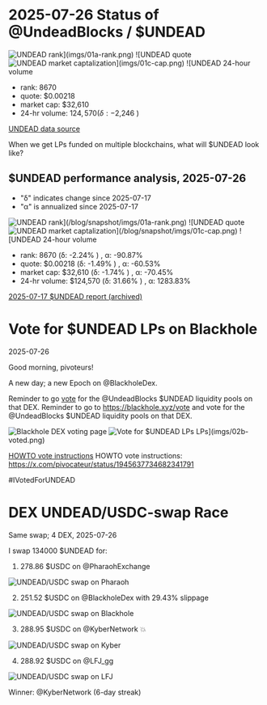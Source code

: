 # 2025-07-26 Status of @UndeadBlocks / $UNDEAD 

![$UNDEAD rank](imgs/01a-rank.png) 
![$UNDEAD quote](imgs/01b-quote.png) 
![$UNDEAD market captalization](imgs/01c-cap.png) 
![$UNDEAD 24-hour volume](imgs/01d-vol.png) 

* rank: 8670 
* quote: $0.00218 
* market cap: $32,610 
* 24-hr volume: $124,570 (δ: -$2,246 ) 


[UNDEAD data source](https://www.coingecko.com/en/coins/undead-blocks) 



When we get LPs funded on multiple blockchains, what will $UNDEAD look like? 

## $UNDEAD performance analysis, 2025-07-26 

* "δ" indicates change since 2025-07-17 
* "α" is annualized since 2025-07-17 

![$UNDEAD rank](/blog/snapshot/imgs/01a-rank.png) 
![$UNDEAD quote](/blog/snapshot/imgs/01b-quote.png) 
![$UNDEAD market captalization](/blog/snapshot/imgs/01c-cap.png) 
![$UNDEAD 24-hour volume](/blog/snapshot/imgs/01d-vol.png) 

* rank: 8670 (δ: -2.24% ) , α: -90.87% 
* quote: $0.00218 (δ: -1.49% ) , α: -60.53% 
* market cap: $32,610 (δ: -1.74% ) , α: -70.45% 
* 24-hr volume: $124,570 (δ: 31.66% ) , α: 1283.83% 

[2025-07-17 $UNDEAD report (archived)](https://github.com/pivoteur/biz/tree/main/blog/snapshot) 
# Vote for $UNDEAD LPs on Blackhole 

2025-07-26 

Good morning, pivoteurs! 

A new day; a new Epoch on @BlackholeDex. 

Reminder to go [vote](https://blackhole.xyz/vote) for the @UndeadBlocks $UNDEAD liquidity pools on that DEX. Reminder to go to https://blackhole.xyz/vote and vote for the @UndeadBlocks $UNDEAD liquidity pools on that DEX. 

![Blackhole DEX voting page](imgs/02a-vote.png) 
![Vote for $UNDEAD LPs](imgs/01b-voted.png) LPs](imgs/02b-voted.png) 

[HOWTO vote instructions](https://x.com/pivocateur/status/1945637734682341791) HOWTO vote instructions: https://x.com/pivocateur/status/1945637734682341791 

#IVotedForUNDEAD 
# DEX UNDEAD/USDC-swap Race 

Same swap; 4 DEX, 2025-07-26 

I swap 134000 $UNDEAD for: 

1. 278.86 $USDC on @PharaohExchange 

![UNDEAD/USDC swap on Pharaoh](imgs/03a-pharaoh.png) 

2. 251.52 $USDC on @BlackholeDex with 29.43% slippage 

![UNDEAD/USDC swap on Blackhole](imgs/03b-blackhole.png) 

3. 288.95 $USDC on @KyberNetwork 💥 

![UNDEAD/USDC swap on Kyber](imgs/03c-kyber.png) 

4. 288.92 $USDC on @LFJ_gg 

![UNDEAD/USDC swap on LFJ](imgs/03d-lfj.png) 

Winner: @KyberNetwork (6-day streak) 
